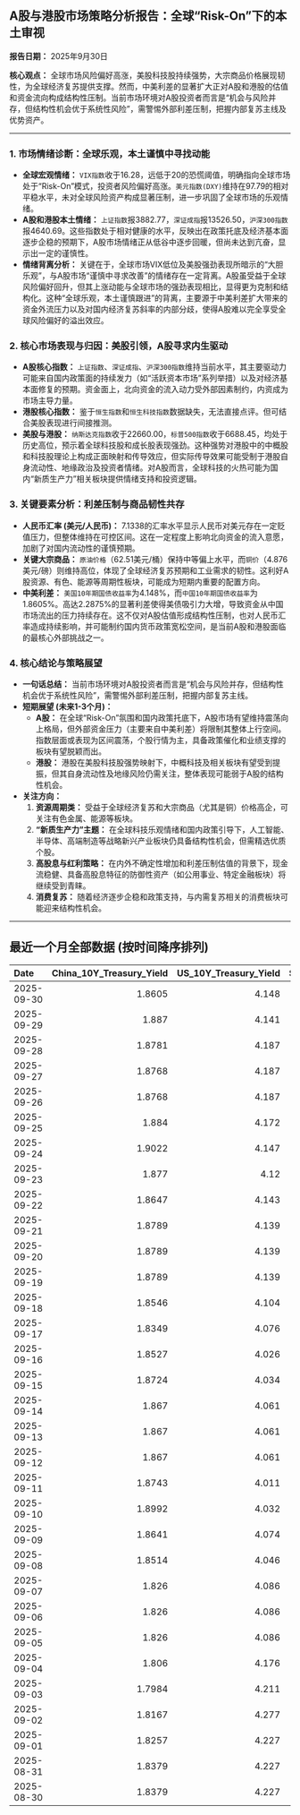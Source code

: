 ## A股与港股市场策略分析报告：全球“Risk-On”下的本土审视

**报告日期：** 2025年9月30日

**核心观点：** 全球市场风险偏好高涨，美股科技股持续强势，大宗商品价格展现韧性，为全球经济复苏提供支撑。然而，中美利差的显著扩大正对A股和港股的估值和资金流向构成结构性压制。当前市场环境对A股投资者而言是“机会与风险并存，但结构性机会优于系统性风险”，需警惕外部利差压制，把握内部复苏主线及优势资产。

---

### 1. 市场情绪诊断：全球乐观，本土谨慎中寻找动能

*   **全球宏观情绪：** `VIX指数`收于16.28，远低于20的恐慌阈值，明确指向全球市场处于“Risk-On”模式，投资者风险偏好高涨。`美元指数(DXY)`维持在97.79的相对平稳水平，未对全球风险资产构成显著压制，进一步巩固了全球市场的乐观情绪。
*   **A股和港股本土情绪：** `上证指数`报3882.77，`深证成指`报13526.50，`沪深300指数`报4640.69。这些指数处于相对健康的水平，反映出在政策托底及经济基本面逐步企稳的预期下，A股市场情绪正从低谷中逐步回暖，但尚未达到亢奋，显示出一定的谨慎性。
*   **情绪背离分析：** 关键在于，全球市场VIX低位及美股强劲表现所暗示的“大胆乐观”，与A股市场“谨慎中寻求改善”的情绪存在一定背离。A股虽受益于全球风险偏好回升，但其上涨动能与全球市场的强劲表现相比，显得更为克制和结构化。这种“全球乐观，本土谨慎跟进”的背离，主要源于中美利差扩大带来的资金外流压力以及对国内经济复苏斜率的内部分歧，使得A股难以完全享受全球风险偏好的溢出效应。

### 2. 核心市场表现与归因：美股引领，A股寻求内生驱动

*   **A股核心指数：** `上证指数`、`深证成指`、`沪深300指数`维持当前水平，其主要驱动力可能来自国内政策面的持续发力（如“活跃资本市场”系列举措）以及对经济基本面修复的预期。资金面上，北向资金的流入动力受外部因素制约，内资成为市场主导力量。
*   **港股核心指数：** 鉴于`恒生指数`和`恒生科技指数`数据缺失，无法直接点评。但可结合美股表现进行间接推测。
*   **美股与港股：** `纳斯达克指数`收于22660.00，`标普500指数`收于6688.45，均处于历史高位，预示着全球科技股和成长股表现强劲。这种强势对港股中的中概股和科技股理论上构成正面映射和传导效应，但实际传导效果可能受制于港股自身流动性、地缘政治及投资者情绪。对A股而言，全球科技的火热可能为国内“新质生产力”相关板块提供情绪支持和投资逻辑。

### 3. 关键要素分析：利差压制与商品韧性共存

*   **人民币汇率 (美元/人民币)：** 7.1338的汇率水平显示人民币对美元存在一定贬值压力，但整体维持在可控区间。这在一定程度上影响北向资金的流入意愿，加剧了对国内流动性的谨慎预期。
*   **关键大宗商品：** `原油价格`（62.51美元/桶）保持中等偏上水平，而`铜价`（4.876美元/磅）则维持高位，体现了全球经济复苏预期和工业需求的韧性。这利好A股资源、有色、能源等周期性板块，可能成为短期内重要的配置方向。
*   **中美利差：** `美国10年期国债收益率`为4.148%，而`中国10年期国债收益率`为1.8605%。高达2.2875%的显著利差使得美债吸引力大增，导致资金从中国市场流出的压力持续存在。这不仅对A股估值形成结构性压制，也对人民币汇率造成持续影响，并可能制约国内货币政策宽松空间，是当前A股和港股面临的最核心外部挑战之一。

### 4. 核心结论与策略展望

*   **一句话总结：** 当前市场环境对A股投资者而言是“机会与风险并存，但结构性机会优于系统性风险”，需警惕外部利差压制，把握内部复苏主线。
*   **短期展望 (未来1-3个月)：**
    *   **A股：** 在全球“Risk-On”氛围和国内政策托底下，A股市场有望维持震荡向上格局，但外部资金压力（主要来自中美利差）将限制其整体上行空间。指数层面或表现为区间震荡，个股行情为主，具备政策催化和业绩支撑的板块有望脱颖而出。
    *   **港股：** 港股在美股科技股强势映射下，中概科技及相关板块有望受到提振，但其自身流动性及地缘风险仍需关注，整体表现可能弱于A股的结构性机会。
*   **关注方向：**
    1.  **资源周期类：** 受益于全球经济复苏和大宗商品（尤其是铜）价格高企，可关注有色金属、能源等板块。
    2.  **“新质生产力”主题：** 在全球科技乐观情绪和国内政策引导下，人工智能、半导体、高端制造等战略新兴产业板块仍具备结构性机会，但需精选优质个股。
    3.  **高股息与红利策略：** 在内外不确定性增加和利差压制估值的背景下，现金流稳健、具备高股息特征的防御性资产（如公用事业、特定金融板块）将继续受到青睐。
    4.  **消费复苏：** 随着经济逐步企稳和政策支持，与内需复苏相关的消费板块可能迎来结构性机会。

---

## 最近一个月全部数据 (按时间降序排列)

| Date       |   China_10Y_Treasury_Yield |   US_10Y_Treasury_Yield |   Shanghai_Composite_Index |   CSI_300_Index |   Shenzhen_Component_Index |   GOLD_spot_price |   OIL_price |   ALUMINUM_future |   BTC_price |   USD_CNY_exchange_rate |   Commodity_Index_ETF |   US_Dollar_Index |   ETH_price |   LEAN_HOGS_future |   COPPER_future |   High_Yield_Bond_ETF |   LIVE_CATTLE_future |   GOLD_near_month_future |   NATURAL_GAS_future |   PLATINUM_future |   SILVER_future |   Long_Term_Treasury_ETF |   CORN_future |   SOYBEANS_future |   WHEAT_future |   SP500_close |   NASDAQ_close |   VIX_close |   GOLD_basis_spot_vs_near |
|:-----------|---------------------------:|------------------------:|---------------------------:|----------------:|---------------------------:|------------------:|------------:|------------------:|------------:|------------------------:|----------------------:|------------------:|------------:|-------------------:|----------------:|----------------------:|---------------------:|-------------------------:|---------------------:|------------------:|----------------:|-------------------------:|--------------:|------------------:|---------------:|--------------:|---------------:|------------:|--------------------------:|
| 2025-09-30 |                     1.8605 |                   4.148 |                    3882.78 |         4640.69 |                    13526.5 |            3887.1 |       62.51 |           2625    |      114175 |                  7.1338 |                 22.53 |            97.792 |     4164.94 |             90.425 |          4.876  |                81.19  |              231.825 |                   3886.8 |                3.333 |            1614   |          46.855 |                   89.37  |        416    |           1000.75 |         507.5  |       6688.46 |        22660   |       16.28 |                  0.300049 |
| 2025-09-29 |                     1.887  |                   4.141 |                    3862.53 |         4620.05 |                    13479.4 |            3820.9 |       63.45 |           2583.5  |      114400 |                  7.1338 |                 22.62 |            97.91  |     4217.34 |            101.15  |          4.841  |                81.22  |              231.325 |                   3820.9 |                3.267 |            1609.3 |          46.612 |                   89.63  |        421.5  |           1010.5  |         519.5  |       6661.21 |        22591.2 |       16.12 |                  0        |
| 2025-09-28 |                     1.8781 |                   4.187 |                    3828.11 |         4550.05 |                    13209   |            3775.3 |       65.72 |           2544.75 |      112123 |                  7.1338 |                 22.81 |            98.15  |     4141.48 |            101.5   |          4.7155 |                81.08  |              231.8   |                   3776.2 |                2.835 |            1582.7 |          46.221 |                   88.9   |        422    |           1013.75 |         519.75 |       6643.7  |        22484.1 |       15.29 |                 -0.899902 |
| 2025-09-27 |                     1.8768 |                   4.187 |                    3828.11 |         4550.05 |                    13209   |            3775.3 |       65.72 |           2544.75 |      109682 |                  7.1338 |                 22.81 |            98.15  |     4018.66 |            101.5   |          4.7155 |                81.08  |              231.8   |                   3776.2 |                2.835 |            1582.7 |          46.221 |                   88.9   |        422    |           1013.75 |         519.75 |       6643.7  |        22484.1 |       15.29 |                 -0.899902 |
| 2025-09-26 |                     1.8768 |                   4.187 |                    3828.11 |         4550.05 |                    13209   |            3775.3 |       65.72 |           2544.75 |      109713 |                  7.1338 |                 22.81 |            98.15  |     4035.89 |            101.5   |          4.7155 |                81.08  |              231.8   |                   3776.2 |                2.835 |            1582.7 |          46.221 |                   88.9   |        422    |           1013.75 |         519.75 |       6643.7  |        22484.1 |       15.29 |                 -0.899902 |
| 2025-09-25 |                     1.884  |                   4.172 |                    3853.3  |         4593.49 |                    13445.9 |            3736.9 |       64.98 |           2551    |      109049 |                  7.1315 |                 22.8  |            98.55  |     3868.33 |            100.1   |          4.7    |                80.92  |              232.05  |                   3738.7 |                2.904 |            1530.7 |          44.697 |                   88.98  |        425.75 |           1012.25 |         527    |       6604.72 |        22384.7 |       16.74 |                 -1.80005  |
| 2025-09-24 |                     1.9022 |                   4.147 |                    3853.64 |         4566.07 |                    13356.1 |            3732.1 |       64.99 |           2533.5  |      113329 |                  7.1116 |                 22.64 |            97.87  |     4153.47 |             99.425 |          4.7525 |                81.15  |              234.05  |                   3735   |                2.858 |            1484.5 |          43.777 |                   88.98  |        424.25 |           1009    |         519.5  |       6637.97 |        22497.9 |       16.18 |                 -2.8999   |
| 2025-09-23 |                     1.877  |                   4.12  |                    3821.83 |         4519.78 |                    13119.8 |            3780.6 |       63.41 |           2522    |      112014 |                  7.114  |                 22.49 |            97.26  |     4165.5  |            100.525 |          4.5845 |                81.26  |              235.6   |                   3784.2 |                2.853 |            1504.2 |          44.192 |                   89.32  |        426.25 |           1012    |         520.5  |       6656.92 |        22573.5 |       16.64 |                 -3.59985  |
| 2025-09-22 |                     1.8647 |                   4.143 |                    3828.58 |         4522.61 |                    13158   |            3740.7 |       62.64 |           2530.25 |      112749 |                  7.1129 |                 22.26 |            97.33  |     4202.88 |             98.8   |          4.573  |                81.32  |              237.15  |                   3744.8 |                2.806 |            1423.7 |          43.799 |                   88.7   |        421.75 |           1011    |         510.75 |       6693.75 |        22789   |       16.1  |                 -4.1001   |
| 2025-09-21 |                     1.8789 |                   4.139 |                    3820.09 |         4501.92 |                    13070.9 |            3671.5 |       62.68 |           2559.75 |      115306 |                  7.1129 |                 22.26 |            97.64  |     4451.33 |             97.975 |          4.569  |                81.26  |              233.575 |                   3676   |                2.888 |            1414.3 |          42.536 |                   89.02  |        424    |           1025.5  |         522.5  |       6664.36 |        22631.5 |       15.45 |                 -4.5      |
| 2025-09-20 |                     1.8789 |                   4.139 |                    3820.09 |         4501.92 |                    13070.9 |            3671.5 |       62.68 |           2559.75 |      115722 |                  7.1129 |                 22.26 |            97.64  |     4482.27 |             97.975 |          4.569  |                81.26  |              233.575 |                   3676   |                2.888 |            1414.3 |          42.536 |                   89.02  |        424    |           1025.5  |         522.5  |       6664.36 |        22631.5 |       15.45 |                 -4.5      |
| 2025-09-19 |                     1.8789 |                   4.139 |                    3820.09 |         4501.92 |                    13070.9 |            3671.5 |       62.68 |           2559.75 |      115689 |                  7.1129 |                 22.26 |            97.64  |     4470.92 |             97.975 |          4.569  |                81.26  |              233.575 |                   3676   |                2.888 |            1414.3 |          42.536 |                   89.02  |        424    |           1025.5  |         522.5  |       6664.36 |        22631.5 |       15.45 |                 -4.5      |
| 2025-09-18 |                     1.8546 |                   4.104 |                    3831.66 |         4498.11 |                    13075.7 |            3643.7 |       63.57 |           2579    |      117137 |                  7.1033 |                 22.44 |            97.35  |     4589.92 |             97.475 |          4.541  |                81.23  |              232.375 |                   3648.7 |                2.939 |            1397.4 |          41.707 |                   89.19  |        423.75 |           1037.5  |         524.25 |       6631.96 |        22470.7 |       15.7  |                 -5        |
| 2025-09-17 |                     1.8349 |                   4.076 |                    3876.34 |         4551.02 |                    13215.5 |            3681.8 |       64.05 |           2583.75 |      116469 |                  7.1142 |                 22.54 |            96.87  |     4592.73 |             97.325 |          4.571  |                81.05  |              231.1   |                   3688   |                3.1   |            1372.7 |          41.722 |                   90.12  |        426.75 |           1043.75 |         528.25 |       6600.35 |        22261.3 |       15.72 |                 -6.19995  |
| 2025-09-16 |                     1.8527 |                   4.026 |                    3861.86 |         4523.34 |                    13064   |            3688.9 |       64.52 |           2614.75 |      116843 |                  7.1185 |                 22.78 |            96.63  |     4503.56 |             97.375 |          4.633  |                81.13  |              233.45  |                   3695.5 |                3.103 |            1398.5 |          42.471 |                   90.35  |        429.5  |           1049.75 |         534    |       6606.76 |        22334   |       16.36 |                 -6.6001   |
| 2025-09-15 |                     1.8724 |                   4.034 |                    3860.5  |         4533.06 |                    13005.8 |            3682.2 |       63.3  |           2591    |      115445 |                  7.1242 |                 22.55 |            97.3   |     4526.82 |             97.525 |          4.6555 |                81.19  |              234.6   |                   3689.5 |                3.043 |            1412.8 |          42.517 |                   90.16  |        423.25 |           1042.75 |         525    |       6615.28 |        22348.8 |       15.69 |                 -7.30005  |
| 2025-09-14 |                     1.867  |                   4.061 |                    3870.6  |         4522    |                    12924.1 |            3649.4 |       62.69 |           2583.75 |      115408 |                  7.1184 |                 22.35 |            97.55  |     4609.6  |             97.125 |          4.5885 |                80.96  |              229.975 |                   3657.3 |                2.941 |            1407.3 |          42.387 |                   89.95  |        399    |           1025.75 |         503    |       6584.29 |        22141.1 |       14.76 |                 -7.90015  |
| 2025-09-13 |                     1.867  |                   4.061 |                    3870.6  |         4522    |                    12924.1 |            3649.4 |       62.69 |           2583.75 |      115951 |                  7.1184 |                 22.35 |            97.55  |     4668.18 |             97.125 |          4.5885 |                80.96  |              229.975 |                   3657.3 |                2.941 |            1407.3 |          42.387 |                   89.95  |        399    |           1025.75 |         503    |       6584.29 |        22141.1 |       14.76 |                 -7.90015  |
| 2025-09-12 |                     1.867  |                   4.061 |                    3870.6  |         4522    |                    12924.1 |            3649.4 |       62.69 |           2583.75 |      116102 |                  7.1184 |                 22.35 |            97.55  |     4715.25 |             97.125 |          4.5885 |                80.96  |              229.975 |                   3657.3 |                2.941 |            1407.3 |          42.387 |                   89.95  |        399    |           1025.75 |         503    |       6584.29 |        22141.1 |       14.76 |                 -7.90015  |
| 2025-09-11 |                     1.8743 |                   4.011 |                    3875.31 |         4548.04 |                    12979.9 |            3636.9 |       62.37 |           2587.75 |      115508 |                  7.1207 |                 22.22 |            97.54  |     4461.23 |             98.175 |          4.5905 |                81.04  |              232.275 |                   3645   |                2.934 |            1395.4 |          41.697 |                   90.34  |        399    |           1015.25 |         503    |       6587.47 |        22043.1 |       14.71 |                 -8.1001   |
| 2025-09-10 |                     1.8992 |                   4.032 |                    3812.22 |         4445.37 |                    12557.7 |            3643.6 |       63.67 |           2518.25 |      113955 |                  7.1209 |                 22.39 |            97.78  |     4349.15 |             96.825 |          4.55   |                80.84  |              231.15  |                   3653.1 |                3.029 |            1392.9 |          41.133 |                   89.74  |        397.25 |           1005.5  |         495    |       6532.04 |        21886.1 |       15.35 |                 -9.5      |
| 2025-09-09 |                     1.8641 |                   4.074 |                    3807.29 |         4436.26 |                    12510.6 |            3643.3 |       62.63 |           2516    |      111531 |                  7.1293 |                 22.24 |            97.79  |     4309.04 |             96.125 |          4.501  |                80.78  |              230.175 |                   3653.3 |                3.117 |            1367.3 |          40.878 |                   89.23  |        401.25 |           1011.5  |         500.75 |       6512.61 |        21879.5 |       15.04 |                -10        |
| 2025-09-08 |                     1.8514 |                   4.046 |                    3826.84 |         4467.57 |                    12666.8 |            3638.1 |       62.26 |           2511    |      112071 |                  7.1325 |                 22.18 |            97.45  |     4308.07 |             95.15  |          4.4905 |                80.87  |              235.8   |                   3648.5 |                3.09  |            1380.8 |          41.426 |                   89.74  |        403    |           1013.5  |         505.5  |       6495.15 |        21798.7 |       15.11 |                -10.3999   |
| 2025-09-07 |                     1.826  |                   4.086 |                    3812.51 |         4460.33 |                    12590.6 |            3613.2 |       61.87 |           2495.25 |      111168 |                  7.1414 |                 22.03 |            97.77  |     4305.35 |             96.025 |          4.4825 |                80.87  |              235.975 |                   3624   |                3.048 |            1381.7 |          41.074 |                   88.56  |        399    |           1006.5  |         501    |       6481.5  |        21700.4 |       15.18 |                -10.8      |
| 2025-09-06 |                     1.826  |                   4.086 |                    3812.51 |         4460.33 |                    12590.6 |            3613.2 |       61.87 |           2495.25 |      110225 |                  7.1414 |                 22.03 |            97.77  |     4274.24 |             96.025 |          4.4825 |                80.87  |              235.975 |                   3624   |                3.048 |            1381.7 |          41.074 |                   88.56  |        399    |           1006.5  |         501    |       6481.5  |        21700.4 |       15.18 |                -10.8      |
| 2025-09-05 |                     1.826  |                   4.086 |                    3812.51 |         4460.33 |                    12590.6 |            3613.2 |       61.87 |           2495.25 |      110651 |                  7.1414 |                 22.03 |            97.77  |     4306.99 |             96.025 |          4.4825 |                80.87  |              235.975 |                   3624   |                3.048 |            1381.7 |          41.074 |                   88.56  |        399    |           1006.5  |         501    |       6481.5  |        21700.4 |       15.18 |                -10.8      |
| 2025-09-04 |                     1.806  |                   4.176 |                    3765.88 |         4365.21 |                    12118.7 |            3565.8 |       63.48 |           2488.75 |      110724 |                  7.1414 |                 22.21 |            98.35  |     4298.74 |             95.025 |          4.488  |                80.83  |              236.95  |                   3577.3 |                3.074 |            1371.2 |          40.911 |                   87.23  |        399.75 |           1012    |         502.25 |       6502.08 |        21707.7 |       15.3  |                -11.5      |
| 2025-09-03 |                     1.7984 |                   4.211 |                    3813.56 |         4459.83 |                    12472   |            3593.2 |       63.97 |           2505.5  |      111723 |                  7.139  |                 22.37 |            98.14  |     4450.39 |             93.825 |          4.5585 |                80.61  |              238.325 |                   3606.1 |                3.064 |            1448.6 |          41.542 |                   86.57  |        397.75 |           1016    |         504    |       6448.26 |        21497.7 |       16.35 |                -12.9001   |
| 2025-09-02 |                     1.8167 |                   4.277 |                    3858.13 |         4490.45 |                    12553.8 |            3549.4 |       65.59 |           2514.5  |      111201 |                  7.1304 |                 22.57 |            98.4   |     4325.37 |             95.55  |          4.5695 |                80.39  |              239.525 |                   3562.9 |                3.009 |            1405.8 |          41.071 |                   85.63  |        403    |           1025.75 |         513    |       6415.54 |        21279.6 |       17.17 |                -13.5      |
| 2025-09-01 |                     1.8257 |                   4.227 |                    3875.53 |         4523.71 |                    12829   |            3473.7 |       64.01 |           2514.75 |      109251 |                  7.1304 |                 22.21 |            97.77  |     4314.47 |             95.025 |          4.5185 |                80.477 |              241.9   |                   3487.2 |                2.997 |            1365.7 |          40.2   |                   86.272 |        398    |           1036.75 |         518    |       6460.26 |        21455.6 |       15.36 |                -13.5      |
| 2025-08-31 |                     1.8379 |                   4.227 |                    3857.93 |         4496.76 |                    12696.2 |            3473.7 |       64.01 |           2514.75 |      108237 |                  7.153  |                 22.21 |            97.77  |     4390.02 |             95.025 |          4.5185 |                80.477 |              241.9   |                   3487.2 |                2.997 |            1365.7 |          40.2   |                   86.272 |        398    |           1036.75 |         518    |       6460.26 |        21455.6 |       15.36 |                -13.5      |
| 2025-08-30 |                     1.8379 |                   4.227 |                    3857.93 |         4496.76 |                    12696.2 |            3473.7 |       64.01 |           2514.75 |      108808 |                  7.153  |                 22.21 |            97.77  |     4374.15 |             95.025 |          4.5185 |                80.477 |              241.9   |                   3487.2 |                2.997 |            1365.7 |          40.2   |                   86.272 |        398    |           1036.75 |         518    |       6460.26 |        21455.6 |       15.36 |                -13.5      |